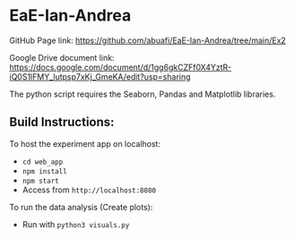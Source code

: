 # EaE-Ian-Andrea

GitHub Page link:
https://github.com/abuafi/EaE-Ian-Andrea/tree/main/Ex2

Google Drive document link:
https://docs.google.com/document/d/1gg6gkCZFf0X4YztR-iQ0S1lFMY_lutpsp7xKj_GmeKA/edit?usp=sharing

The python script requires the Seaborn, Pandas and Matplotlib libraries.

## Build Instructions:
To host the experiment app on localhost:

- `cd web_app`
- `npm install`
- `npm start`
- Access from `http://localhost:8080`

To run the data analysis (Create plots):

- Run with `python3 visuals.py`